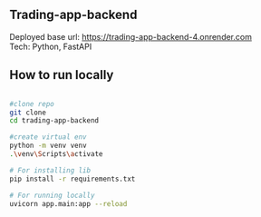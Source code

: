 ## Trading-app-backend

Deployed base url: https://trading-app-backend-4.onrender.com  
Tech: Python, FastAPI


## How to run locally

```bash

#clone repo
git clone
cd trading-app-backend

#create virtual env
python -m venv venv
.\venv\Scripts\activate

# For installing lib
pip install -r requirements.txt

# For running locally
uvicorn app.main:app --reload

